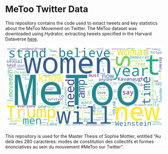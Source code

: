 # MeToo Twitter Data
This repository contains the code used to extact tweets and key statistics about the MeToo Movement on Twitter. 
The MeToo dataset was downloaded using Hydrator, extracting tweets specified in the Harvard Dataverse [here](https://dataverse.harvard.edu/dataset.xhtml?persistentId=doi:10.7910/DVN/2SRSKJ).

![Wordcloud of the top retweeted tweets](https://github.com/DenizIra33/metoo-twitter-data/blob/main/wordcloud.png?raw=true)


This repository is used for the Master Thesis of Sophie Mottier, entitled "Au delà des 280 caractères: modes de constitution des collectifs et formes énonciatives au sein du mouvement #MeToo sur Twitter".
